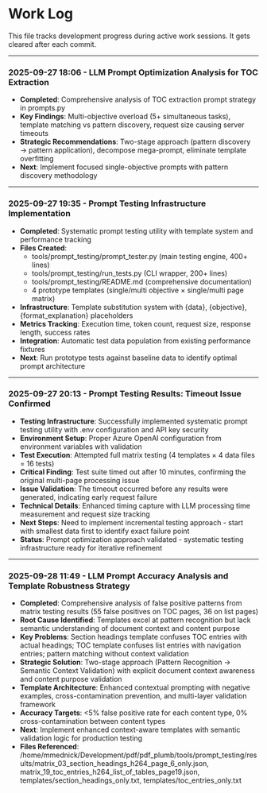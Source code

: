 # Work Log

This file tracks development progress during active work sessions. It gets cleared after each commit.

------
### 2025-09-27 18:06 - LLM Prompt Optimization Analysis for TOC Extraction
- **Completed**: Comprehensive analysis of TOC extraction prompt strategy in prompts.py
- **Key Findings**: Multi-objective overload (5+ simultaneous tasks), template matching vs pattern discovery, request size causing server timeouts
- **Strategic Recommendations**: Two-stage approach (pattern discovery → pattern application), decompose mega-prompt, eliminate template overfitting  
- **Next**: Implement focused single-objective prompts with pattern discovery methodology
---
### 2025-09-27 19:35 - Prompt Testing Infrastructure Implementation
- **Completed**: Systematic prompt testing utility with template system and performance tracking
- **Files Created**: 
  - tools/prompt_testing/prompt_tester.py (main testing engine, 400+ lines)
  - tools/prompt_testing/run_tests.py (CLI wrapper, 200+ lines) 
  - tools/prompt_testing/README.md (comprehensive documentation)
  - 4 prototype templates (single/multi objective × single/multi page matrix)
- **Infrastructure**: Template substitution system with {data}, {objective}, {format_explanation} placeholders
- **Metrics Tracking**: Execution time, token count, request size, response length, success rates
- **Integration**: Automatic test data population from existing performance fixtures
- **Next**: Run prototype tests against baseline data to identify optimal prompt architecture
---
### 2025-09-27 20:13 - Prompt Testing Results: Timeout Issue Confirmed
- **Testing Infrastructure**: Successfully implemented systematic prompt testing utility with .env configuration and API key security
- **Environment Setup**: Proper Azure OpenAI configuration from environment variables with validation
- **Test Execution**: Attempted full matrix testing (4 templates × 4 data files = 16 tests)
- **Critical Finding**: Test suite timed out after 10 minutes, confirming the original multi-page processing issue
- **Issue Validation**: The timeout occurred before any results were generated, indicating early request failure
- **Technical Details**: Enhanced timing capture with LLM processing time measurement and request size tracking
- **Next Steps**: Need to implement incremental testing approach - start with smallest data first to identify exact failure point
- **Status**: Prompt optimization approach validated - systematic testing infrastructure ready for iterative refinement
---
### 2025-09-28 11:49 - LLM Prompt Accuracy Analysis and Template Robustness Strategy
- **Completed**: Comprehensive analysis of false positive patterns from matrix testing results (55 false positives on TOC pages, 36 on list pages)
- **Root Cause Identified**: Templates excel at pattern recognition but lack semantic understanding of document context and content purpose
- **Key Problems**: Section headings template confuses TOC entries with actual headings; TOC template confuses list entries with navigation entries; pattern matching without context validation
- **Strategic Solution**: Two-stage approach (Pattern Recognition → Semantic Context Validation) with explicit document context awareness and content purpose validation
- **Template Architecture**: Enhanced contextual prompting with negative examples, cross-contamination prevention, and multi-layer validation framework
- **Accuracy Targets**: <5% false positive rate for each content type, 0% cross-contamination between content types
- **Next**: Implement enhanced context-aware templates with semantic validation logic for production testing
- **Files Referenced**: /home/mmednick/Development/pdf/pdf_plumb/tools/prompt_testing/results/matrix_03_section_headings_h264_page_6_only.json, matrix_19_toc_entries_h264_list_of_tables_page19.json, templates/section_headings_only.txt, templates/toc_entries_only.txt
